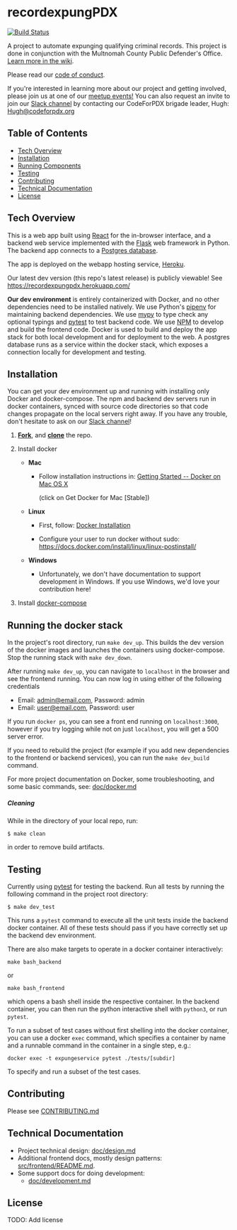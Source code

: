 # recordexpungPDX
[![Build Status](https://travis-ci.com/codeforpdx/recordexpungPDX.svg?branch=master)](https://travis-ci.com/codeforpdx/recordexpungPDX)

A project to automate expunging qualifying criminal records.  This project is done in conjunction with the Multnomah County Public Defender's Office. [Learn more in the wiki](https://github.com/codeforpdx/recordexpungPDX/wiki).

Please read our [code of conduct](http://www.codeforpdx.org/about/conduct).

If you're interested in learning more about our project and getting involved, please join us at one of our [meetup events!](https://www.meetup.com/Code-for-PDX/) You can also request an invite to join our [Slack channel](https://codeforpdx.slack.com/#record_expung) by contacting our CodeForPDX brigade leader, Hugh: Hugh@codeforpdx.org

## Table of Contents
- [Tech Overview](#tech-overview)
- [Installation](#installation)
- [Running Components](#running-the-docker-stack)
- [Testing](#testing)
- [Contributing](#contributing)
- [Technical Documentation](#technical-documentation)
- [License](#license)

## Tech Overview

This is a web app built using [React](https://reactjs.org/) for the in-browser interface, and a backend web service implemented with the [Flask](https://palletsprojects.com/p/flask/) web framework in Python. The backend app connects to a [Postgres database](https://www.postgresql.org/).

The app is deployed on the webapp hosting service, [Heroku](https://www.heroku.com/).

Our latest dev version (this repo's latest release) is publicly viewable! See https://recordexpungpdx.herokuapp.com/

**Our dev environment** is entirely containerized with Docker, and no other dependencies need to be installed natively. We use Python's [pipenv](https://docs.pipenv.org/en/latest/) for maintaining backend dependencies. We use [mypy](http://mypy-lang.org/) to type check any optional typings and [pytest](https://pytest.org/en/latest/) to test backend code. We use [NPM](https://www.npmjs.com/) to develop and build the frontend code. Docker is used to build and deploy the app stack for both local development and for deployment to the web. A postgres database runs as a service within the docker stack, which exposes a connection locally for development and testing.

## Installation

You can get your dev environment up and running with installing only Docker and docker-compose. The npm and backend dev servers run in docker containers, synced with source code directories so that code changes propagate on the local servers right away. If you have any trouble, don't hesitate to ask on our [Slack channel](https://codeforpdx.slack.com/#record_expung)!

1. **[Fork](https://help.github.com/articles/fork-a-repo/#fork-an-example-repository)**,
  and **[clone](https://help.github.com/articles/fork-a-repo/#step-2-create-a-local-clone-of-your-fork)** the repo.


2. Install docker

   * **Mac**

        - Follow installation instructions in: [Getting Started -- Docker on Mac OS X](https://medium.com/allenhwkim/getting-started-docker-on-mac-os-x-72c64670464a)

          (click on Get Docker for Mac [Stable])

   * **Linux**

        - First, follow: [Docker Installation](https://docs.docker.com/install/linux/docker-ce/ubuntu/#install-using-the-repository)

        - Configure your user to run docker without sudo: https://docs.docker.com/install/linux/linux-postinstall/

   * **Windows**
        - Unfortunately, we don't have documentation to support development in Windows. If you use Windows, we'd love your contribution here!

3. Install [docker-compose](https://docs.docker.com/compose/install/)

## Running the docker stack

In the project's root directory, run `make dev_up`. This builds the dev version of the docker images and launches the containers using docker-compose. Stop the running stack with `make dev_down`.

After running `make dev_up`, you can navigate to `localhost` in the browser and see the frontend running.  You can now log in using either of the following credentials

* Email: admin@email.com, Password: admin
* Email: user@email.com, Password: user

If you run `docker ps`, you can see a front end running on `localhost:3000`, however if you try logging while not on just `localhost`, you will get a 500 server error.

If you need to rebuild the project (for example if you add new dependencies to the frontend or backend services), you can run the `make dev_build` command.

For more project documentation on Docker, some troubleshooting, and some basic commands, see:
[doc/docker.md](https://github.com/codeforpdx/recordexpungPDX/blob/master/doc/docker.md)

##### Cleaning

While in the directory of your local repo, run:

```
$ make clean
```
in order to remove build artifacts.


## Testing

Currently using [pytest](https://docs.pytest.org) for testing the backend.
Run all tests by running the following command in the project root directory:

```
$ make dev_test
```

This runs a `pytest` command to execute all the unit tests inside the backend docker container. All of these tests should pass if you have correctly set up the backend dev environment.

There are also make targets to operate in a docker container interactively:

```
make bash_backend
```

or

```
make bash_frontend
```


which opens a bash shell inside the respective container. In the backend container, you can then run the python interactive shell with `python3`, or run `pytest`.

To run a subset of test cases without first shelling into the docker container, you can use a docker `exec` command, which specifies a container by name and a runnable command in the container in a single step, e.g.:

```
docker exec -t expungeservice pytest ./tests/[subdir]
```

To specify and run a subset of the test cases.

## Contributing

Please see [CONTRIBUTING.md](CONTRIBUTING.md)

## Technical Documentation

 - Project technical design: [doc/design.md](doc/design.md)
 - Additional frontend docs, mostly design patterns: [src/frontend/README.md](src/frontend/README.md).
 - Some support docs for doing development:
   - [doc/development.md](doc/development.md)

## License

TODO: Add license

